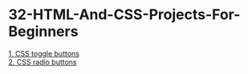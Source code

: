 ﻿# 32-HTML-And-CSS-Projects-For-Beginners
[1. CSS toggle buttons](https://github.com/harishkrishnan18/32-HTML-And-CSS-Projects-For-Beginners/tree/main/CSS%20toggle%20buttons)
<br>
[2. CSS radio buttons](https://github.com/harishkrishnan18/32-HTML-And-CSS-Projects-For-Beginners/tree/main/CSS%20radio%20buttons)
